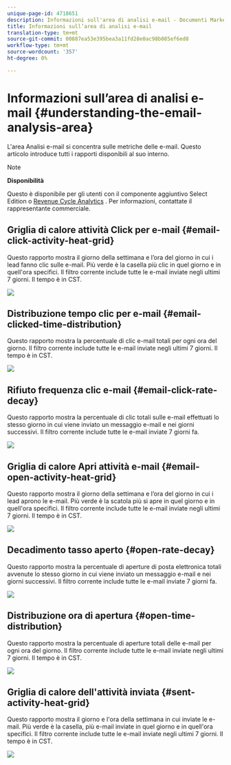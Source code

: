 ```yaml
---
unique-page-id: 4718651
description: Informazioni sull'area di analisi e-mail - Documenti Marketo - Documentazione prodotto
title: Informazioni sull’area di analisi e-mail
translation-type: tm+mt
source-git-commit: 00887ea53e395bea3a11fd28e0ac98b085ef6ed8
workflow-type: tm+mt
source-wordcount: '357'
ht-degree: 0%

---
```



# Informazioni sull’area di analisi e-mail {#understanding-the-email-analysis-area}

L&#39;area Analisi e-mail si concentra sulle metriche delle e-mail. Questo articolo introduce tutti i rapporti disponibili al suo interno.

>[!NOTE]
>
>**Disponibilità**
>
>Questo è disponibile per gli utenti con il componente aggiuntivo Select Edition o [Revenue Cycle Analytics](http://www.marketo.com/global-enterprise/marketo-revenue-cycle-analytics/) . Per informazioni, contattate il rappresentante commerciale.

## Griglia di calore attività Click per e-mail {#email-click-activity-heat-grid}

Questo rapporto mostra il giorno della settimana e l’ora del giorno in cui i lead fanno clic sulle e-mail. Più verde è la casella più clic in quel giorno e in quell&#39;ora specifici. Il filtro corrente include tutte le e-mail inviate negli ultimi 7 giorni. Il tempo è in CST.

![](assets/image2015-5-6-17-3a17-3a34.png)

## Distribuzione tempo clic per e-mail {#email-clicked-time-distribution}

Questo rapporto mostra la percentuale di clic e-mail totali per ogni ora del giorno. Il filtro corrente include tutte le e-mail inviate negli ultimi 7 giorni. Il tempo è in CST.

![](assets/image2015-5-6-17-3a20-3a55.png)

## Rifiuto frequenza clic e-mail {#email-click-rate-decay}

Questo rapporto mostra la percentuale di clic totali sulle e-mail effettuati lo stesso giorno in cui viene inviato un messaggio e-mail e nei giorni successivi. Il filtro corrente include tutte le e-mail inviate 7 giorni fa.

![](assets/image2015-5-6-17-3a26-3a50.png)

## Griglia di calore Apri attività e-mail {#email-open-activity-heat-grid}

Questo rapporto mostra il giorno della settimana e l’ora del giorno in cui i lead aprono le e-mail. Più verde è la scatola più si apre in quel giorno e in quell&#39;ora specifici. Il filtro corrente include tutte le e-mail inviate negli ultimi 7 giorni. Il tempo è in CST.

![](assets/image2015-5-6-17-3a30-3a35.png)

## Decadimento tasso aperto {#open-rate-decay}

Questo rapporto mostra la percentuale di aperture di posta elettronica totali avvenute lo stesso giorno in cui viene inviato un messaggio e-mail e nei giorni successivi. Il filtro corrente include tutte le e-mail inviate 7 giorni fa.

![](assets/image2015-5-6-17-3a37-3a25.png)

## Distribuzione ora di apertura {#open-time-distribution}

Questo rapporto mostra la percentuale di aperture totali delle e-mail per ogni ora del giorno. Il filtro corrente include tutte le e-mail inviate negli ultimi 7 giorni. Il tempo è in CST.

![](assets/image2015-5-6-17-3a39-3a15.png)

## Griglia di calore dell&#39;attività inviata {#sent-activity-heat-grid}

Questo rapporto mostra il giorno e l&#39;ora della settimana in cui inviate le e-mail. Più verde è la casella, più e-mail inviate in quel giorno e in quell&#39;ora specifici. Il filtro corrente include tutte le e-mail inviate negli ultimi 7 giorni. Il tempo è in CST.

![](assets/seven.png)

